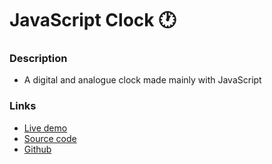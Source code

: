 # JavaScript Clock 🕐

### Description
- A digital and analogue clock made mainly with JavaScript

### Links
- [Live demo](https://js-clock--rjlevy.repl.co/)
- [Source code](https://repl.it/@rjlevy/JS-clock)
- [Github](https://github.com/rolandjlevy/JS-clock)